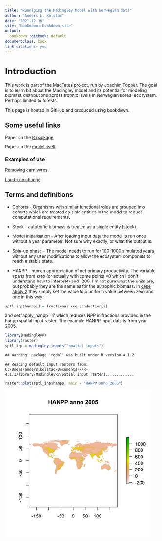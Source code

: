 ```yaml
--- 
title: "Runniging the Madingley Model with Norwegian data"
author: "Anders L. Kolstad"
date: "2021-12-16"
site: "bookdown::bookdown_site"
output:
  bookdown::gitbook: default
documentclass: book
link-citations: yes
---
```


# Introduction

This work is part of the MadFates project, run by Joachim Töpper. The goal is to learn bit about the Madingley model and its potential for modeling biomass distributions across trophic levels in Norwegian boreal ecosystem. Perhaps limited to forests.

This page is hosted in GitHub and produced using bookdown.

## Some useful links

Paper on the [R package](https://onlinelibrary.wiley.com/doi/full/10.1111/geb.13354)

Paper on the [model itself](https://journals.plos.org/plosbiology/article?id=10.1371/journal.pbio.1001841)

### Examples of use

[Removing carnivores](https://onlinelibrary.wiley.com/doi/10.1111/ecog.05191)

[Land-use change](https://www.nature.com/articles/s41598-020-70960-9)


## Terms and definitions

- Cohorts - Organisms with similar functional roles are grouped into cohorts which are treated as sinle entities in the model to reduce computational requirements.

- Stock - autotrofic biomass is treated as a single entity (stock).

- Model initialisation - After loading input data the model is run once without a year parameter. Not sure why exactly, or what the output is. 

- Spin-up phase - The model needs to run for 100-1000 simulated years without any user modifications to allow the ecosystem componets to reach a stable state. 

- HANPP - human appropriation of net primary productivity. The variable spans from zero (or actually with some points <0 which I don't understand how to interpret) and 1200. I'm not sure what the units are, but probably they are the same as for the autrophic biomass. In [case study 2](https://github.com/MadingleyR/MadingleyR/blob/master/CaseStudies/CASESTUDY2.md) they simply set the value to a uniform value between zero and one in this way:

```r
sptl_inp$hanpp[] = fractional_veg_production[i]
```

and set 'apply_hanpp =1' which reduces NPP in fractions provided in the hanpp spatial input raster.
The example HANPP input data is from year 2005.


```r
library(MadingleyR)
library(raster)
sptl_inp = madingley_inputs("spatial inputs")
```

```
## Warning: package 'rgdal' was built under R version 4.1.2
```

```
## Reading default input rasters from:  C:/Users/anders.kolstad/Documents/R/R-4.1.1/library/MadingleyR/spatial_input_rasters.............
```

```r
raster::plot(sptl_inp$hanpp, main = "HANPP anno 2005")
```

<img src="index_files/figure-html/unnamed-chunk-2-1.png" width="480" />


